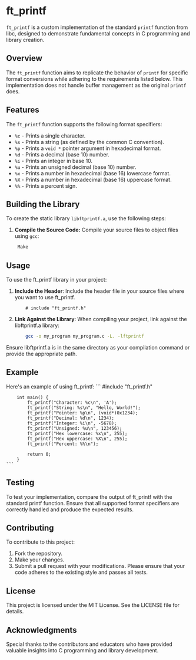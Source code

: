 # ft_printf

`ft_printf` is a custom implementation of the standard `printf` function from libc, designed to demonstrate fundamental concepts in C programming and library creation.

## Overview

The `ft_printf` function aims to replicate the behavior of `printf` for specific format conversions while adhering to the requirements listed below. This implementation does not handle buffer management as the original `printf` does.

## Features

The `ft_printf` function supports the following format specifiers:

- `%c` - Prints a single character.
- `%s` - Prints a string (as defined by the common C convention).
- `%p` - Prints a `void *` pointer argument in hexadecimal format.
- `%d` - Prints a decimal (base 10) number.
- `%i` - Prints an integer in base 10.
- `%u` - Prints an unsigned decimal (base 10) number.
- `%x` - Prints a number in hexadecimal (base 16) lowercase format.
- `%X` - Prints a number in hexadecimal (base 16) uppercase format.
- `%%` - Prints a percent sign.

## Building the Library

To create the static library `libftprintf.a`, use the following steps:

1. **Compile the Source Code:**
   Compile your source files to object files using `gcc`:

   ```bash
   	Make
	```
## Usage
To use the ft_printf library in your project:

1. **Include the Header**:
Include the header file in your source files where you want to use ft_printf.
	```
		# include "ft_printf.h"
	```
2. **Link Against the Library**:
When compiling your project, link against the libftprintf.a library:

	```bash
		gcc -o my_program my_program.c -L. -lftprintf
	```
Ensure libftprintf.a is in the same directory as your compilation command or provide the appropriate path.

## Example
Here's an example of using ft_printf:
	```
		#include "ft_printf.h"

		int main() {
			ft_printf("Character: %c\n", 'A');
			ft_printf("String: %s\n", "Hello, World!");
			ft_printf("Pointer: %p\n", (void*)0x1234);
			ft_printf("Decimal: %d\n", 1234);
			ft_printf("Integer: %i\n", -5678);
			ft_printf("Unsigned: %u\n", 123456);
			ft_printf("Hex lowercase: %x\n", 255);
			ft_printf("Hex uppercase: %X\n", 255);
			ft_printf("Percent: %%\n");

			return 0;
		}
	```

## Testing
To test your implementation, compare the output of ft_printf with the standard printf function. Ensure that all supported format specifiers are correctly handled and produce the expected results.

## Contributing
To contribute to this project:

1. Fork the repository.
2. Make your changes.
3. Submit a pull request with your modifications.
Please ensure that your code adheres to the existing style and passes all tests.

## License
This project is licensed under the MIT License. See the LICENSE file for details.

## Acknowledgments
Special thanks to the contributors and educators who have provided valuable insights into C programming and library development.
